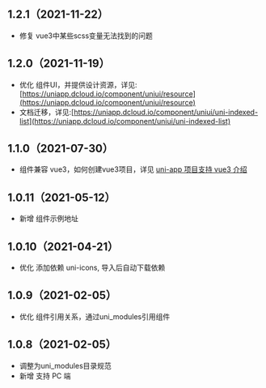 ## 1.2.1（2021-11-22）

- 修复 vue3中某些scss变量无法找到的问题

## 1.2.0（2021-11-19）

- 优化 组件UI，并提供设计资源，详见:[https://uniapp.dcloud.io/component/uniui/resource](https://uniapp.dcloud.io/component/uniui/resource)
- 文档迁移，详见:[https://uniapp.dcloud.io/component/uniui/uni-indexed-list](https://uniapp.dcloud.io/component/uniui/uni-indexed-list)

## 1.1.0（2021-07-30）

- 组件兼容 vue3，如何创建vue3项目，详见 [uni-app 项目支持 vue3 介绍](https://ask.dcloud.net.cn/article/37834)

## 1.0.11（2021-05-12）

- 新增 组件示例地址

## 1.0.10（2021-04-21）

- 优化 添加依赖 uni-icons, 导入后自动下载依赖

## 1.0.9（2021-02-05）

- 优化 组件引用关系，通过uni_modules引用组件

## 1.0.8（2021-02-05）

- 调整为uni_modules目录规范
- 新增 支持 PC 端
